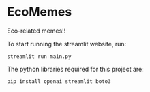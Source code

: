 # EcoMemes
Eco-related memes!!

To start running the streamlit website, run: 

```
streamlit run main.py
```

The python libraries required for this project are:

```
pip install openai streamlit boto3
```
